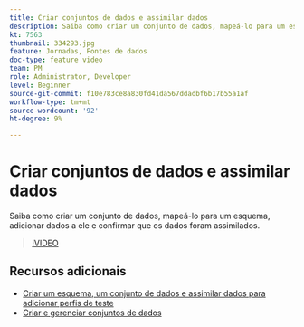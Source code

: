 ```yaml
---
title: Criar conjuntos de dados e assimilar dados
description: Saiba como criar um conjunto de dados, mapeá-lo para um esquema, adicionar dados a ele e confirmar que os dados foram assimilados.
kt: 7563
thumbnail: 334293.jpg
feature: Jornadas, Fontes de dados
doc-type: feature video
team: PM
role: Administrator, Developer
level: Beginner
source-git-commit: f10e783ce8a830fd41da567ddadbf6b17b55a1af
workflow-type: tm+mt
source-wordcount: '92'
ht-degree: 9%

---
```



# Criar conjuntos de dados e assimilar dados

Saiba como criar um conjunto de dados, mapeá-lo para um esquema, adicionar dados a ele e confirmar que os dados foram assimilados.

>[!VIDEO](https://video.tv.adobe.com/v/334293?quality=12)

## Recursos adicionais

* [Criar um esquema, um conjunto de dados e assimilar dados para adicionar perfis de teste](https://experienceleague.adobe.com/docs/journey-optimizer/using/orchestrate-journeys/about-journeys/creating-test-profiles.html)
* [Criar e gerenciar conjuntos de dados](https://experienceleague.adobe.com/docs/experience-platform/catalog/datasets/user-guide.html?lang=pt-BR)

